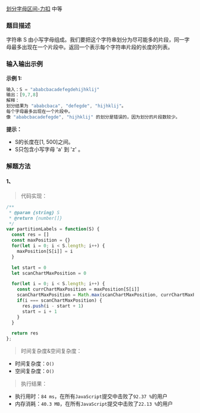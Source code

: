 
[划分字母区间-力扣](https://leetcode-cn.com/problems/partition-labels/)
<span>中等</span>

### 题目描述
字符串 S 由小写字母组成。我们要把这个字符串划分为尽可能多的片段，同一字母最多出现在一个片段中。返回一个表示每个字符串片段的长度的列表。

### 输入输出示例
**示例 1:**
```js
输入：S = "ababcbacadefegdehijhklij"
输出：[9,7,8]
解释：
划分结果为 "ababcbaca", "defegde", "hijhklij"。
每个字母最多出现在一个片段中。
像 "ababcbacadefegde", "hijhklij" 的划分是错误的，因为划分的片段数较少。
```

**提示：**

- S的长度在[1, 500]之间。
- S只包含小写字母 'a' 到 'z' 。

### 解题方法

#### 1、

> 代码实现：

```js
/**
 * @param {string} S
 * @return {number[]}
 */
var partitionLabels = function(S) {
  const res = []
  const maxPosition = {}
  for(let i = 0; i < S.length; i++) {
    maxPosition[S[i]] = i
  }

  let start = 0
  let scanChartMaxPosition = 0

  for(let i = 0; i < S.length; i++) {
    const currChartMaxPosition = maxPosition[S[i]]
    scanChartMaxPosition = Math.max(scanChartMaxPosition, currChartMaxPosition)
    if(i === scanChartMaxPosition) {
      res.push(i - start + 1)
      start = i + 1
    }
  }

  return res
};
```

> 时间复杂度&空间复杂度：
- 时间复杂度：`O()`
- 空间复杂度：`O()`

> 执行结果：

- 执行用时：`84 ms`，在所有`JavaScript`提交中击败了`92.37 %`的用户
- 内存消耗：`40.3 MB`，在所有`JavaScript`提交中击败了`22.13 %`的用户

